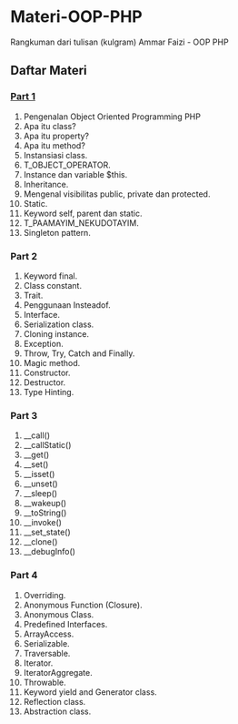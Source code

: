 # Materi-OOP-PHP
Rangkuman dari tulisan (kulgram) Ammar Faizi - OOP PHP

## Daftar Materi

### [Part 1](https://github.com/willek/Materi-OOP-PHP/blob/master/part1.php)
1. Pengenalan Object Oriented Programming PHP
2. Apa itu class?
3. Apa itu property?
4. Apa itu method?
5. Instansiasi class.
6. T_OBJECT_OPERATOR.
7. Instance dan variable $this.
8. Inheritance.
9. Mengenal visibilitas public, private dan protected.
10. Static.
11. Keyword self, parent dan static.
12. T_PAAMAYIM_NEKUDOTAYIM.
13. Singleton pattern.

### Part 2
1. Keyword final.
2. Class constant.
3. Trait.
4. Penggunaan Insteadof.
5. Interface.
6. Serialization class.
7. Cloning instance.
8. Exception.
9. Throw, Try, Catch and Finally.
10. Magic method.
11. Constructor.
12. Destructor.
13. Type Hinting.

### Part 3
1. __call()
2. __callStatic()
3. __get()
4. __set()
5. __isset()
6. __unset()
7. __sleep()
8. __wakeup()
9. __toString()
10. __invoke()
11. __set_state()
12. __clone()
13. __debugInfo()

### Part 4
1. Overriding.
2. Anonymous Function (Closure).
3. Anonymous Class.
4. Predefined Interfaces.
5. ArrayAccess.
6. Serializable.
7. Traversable.
8. Iterator.
9. IteratorAggregate.
10. Throwable.
11. Keyword yield and Generator class.
12. Reflection class.
13. Abstraction class.
